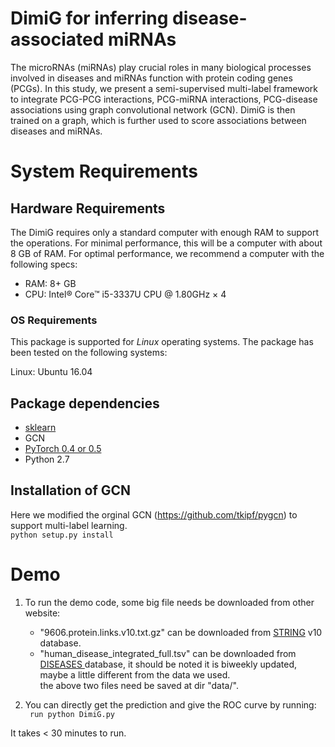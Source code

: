 # DimiG for inferring disease-associated miRNAs
The microRNAs (miRNAs) play crucial roles in many biological processes involved in diseases and miRNAs function with protein coding genes (PCGs). In this study, we present a semi-supervised multi-label framework to integrate PCG-PCG interactions, PCG-miRNA interactions, PCG-disease associations using graph convolutional network (GCN). DimiG is then trained on a graph, which is further used to score associations between diseases and miRNAs.

# System Requirements

## Hardware Requirements

The DimiG requires only a standard computer with enough RAM to support the operations. For minimal performance, this will be a computer with about 8 GB of RAM. For optimal performance, we recommend a computer with the following specs:

  * RAM: 8+ GB 
  * CPU: Intel® Core™ i5-3337U CPU @ 1.80GHz × 4

### OS Requirements

This package is supported for *Linux* operating systems. The package has been tested on the following systems:

Linux: Ubuntu 16.04  


## Package dependencies
  * <a href=https://github.com/scikit-learn/scikit-learn>sklearn</a> <br>
  * GCN
  * <a href=https://pytorch.org/>PyTorch 0.4 or 0.5</a> <br>
  * Python 2.7

## Installation of GCN
Here we modified the orginal GCN (https://github.com/tkipf/pygcn) to support multi-label learning. <br> 
```python setup.py install```

# Demo
1. To run the demo code, some big file needs be downloaded from other website: <br>
   - "9606.protein.links.v10.txt.gz" can be downloaded from <a href="https://string-db.org/">STRING</a> v10 database. <br>
   - "human_disease_integrated_full.tsv" can be downloaded from <a href="https://diseases.jensenlab.org/Downloads">DISEASES </a> database, it should be noted it is biweekly updated, maybe a little different from the data we used. <br>
the above two files need be saved at dir "data/". <br> 

2. You can directly  get the prediction and give the ROC curve by running: <br>
``` run python DimiG.py``` <br>

 It takes < 30 minutes to run.
